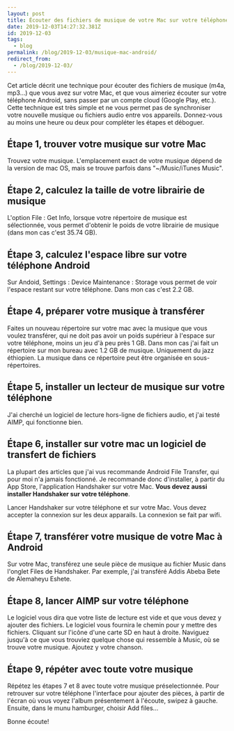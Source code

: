 ```yaml
---
layout: post
title: Écouter des fichiers de musique de votre Mac sur votre téléphone Android
date: 2019-12-03T14:27:32.381Z
id: 2019-12-03
tags:
  - blog
permalink: /blog/2019-12-03/musique-mac-android/
redirect_from:
  - /blog/2019-12-03/
---
```


Cet article décrit une technique pour écouter des fichiers de musique (m4a, mp3...) que vous avez sur votre Mac, et que vous aimeriez écouter sur votre téléphone Android, sans passer par un compte cloud (Google Play, etc.). Cette technique est très simple et ne vous permet pas de synchroniser votre nouvelle musique ou fichiers audio entre vos appareils. Donnez-vous au moins une heure ou deux pour compléter les étapes et déboguer.

Étape 1, trouver votre musique sur votre Mac
-----

Trouvez votre musique. L'emplacement exact de votre musique dépend de la version de mac OS, mais se trouve parfois dans "~/Music/iTunes Music".

Étape 2, calculez la taille de votre librairie de musique
-----

L'option File : Get Info, lorsque votre répertoire de musique est sélectionnée, vous permet d'obtenir le poids de votre librairie de musique (dans mon cas c'est 35.74 GB).

Étape 3, calculez l'espace libre sur votre téléphone Android
-----

Sur Andoid, Settings : Device Maintenance : Storage vous permet de voir l'espace restant sur votre téléphone. Dans mon cas c'est 2.2 GB.

Étape 4, préparer votre musique à transférer
-----

Faites un nouveau répertoire sur votre mac avec la musique que vous voulez transférer, qui ne doit pas avoir un poids supérieur à l'espace sur votre téléphone, moins un jeu d'à peu près 1 GB. Dans mon cas j'ai fait un répertoire sur mon bureau avec 1.2 GB de musique. Uniquement du jazz éthiopien. La musique dans ce répertoire peut être organisée en sous-répertoires.

Étape 5, installer un lecteur de musique sur votre téléphone
-----

J'ai cherché un logiciel de lecture hors-ligne de fichiers audio, et j'ai testé AIMP, qui fonctionne bien.

Étape 6, installer sur votre mac un logiciel de transfert de fichiers
-----

La plupart des articles que j'ai vus recommande Android File Transfer, qui pour moi n'a jamais fonctionné. Je recommande donc d'installer, à partir du App Store, l'application Handshaker sur votre Mac. **Vous devez aussi installer Handshaker sur votre téléphone**.

Lancer Handshaker sur votre téléphone et sur votre Mac. Vous devez accepter la connexion sur les deux apparails. La connexion se fait par wifi.

Étape 7, transférer votre musique de votre Mac à Android
-----

Sur votre Mac, transférez une seule pièce de musique au fichier Music dans l'onglet Files de Handshaker. Par exemple, j'ai transféré Addis Abeba Bete de Alemaheyu Eshete.

Étape 8, lancer AIMP sur votre téléphone
-----

Le logiciel vous dira que votre liste de lecture est vide et que vous devez y ajouter des fichiers. Le logiciel vous fournira le chemin pour y mettre des fichiers. Cliquant sur l'icône d'une carte SD en haut à droite. Naviguez jusqu'à ce que vous trouviez quelque chose qui ressemble à Music, où se trouve votre musique. Ajoutez y votre chanson.

Étape 9, répéter avec toute votre musique
-----

Répétez les étapes 7 et 8 avec toute votre musique préselectionnée. Pour retrouver sur votre téléphone l'interface pour ajouter des pièces, à partir de l'écran où vous voyez l'album présentement à l'écoute, swipez à gauche. Ensuite, dans le munu hamburger, choisir Add files...

Bonne écoute!
